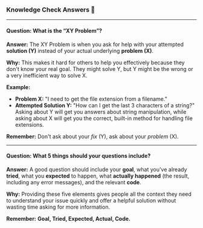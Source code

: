 ### Knowledge Check Answers 🎯

---

#### Question: What is the “XY Problem”?

**Answer:** The XY Problem is when you ask for help with your attempted **solution (Y)** instead of your actual underlying **problem (X)**.

**Why:** This makes it hard for others to help you effectively because they don't know your real goal. They might solve Y, but Y might be the wrong or a very inefficient way to solve X.

**Example:**
* **Problem X:** "I need to get the file extension from a filename."
* **Attempted Solution Y:** "How can I get the last 3 characters of a string?"
Asking about Y will get you answers about string manipulation, while asking about X will get you the correct, built-in method for handling file extensions.

**Remember:** Don't ask about your *fix* (Y), ask about your *problem* (X).

---

#### Question: What 5 things should your questions include?

**Answer:** A good question should include your **goal**, what you've already **tried**, what you **expected** to happen, what **actually happened** (the result, including any error messages), and the relevant **code**.

**Why:** Providing these five elements gives people all the context they need to understand your issue quickly and offer a helpful solution without wasting time asking for more information.

**Remember:** **Goal, Tried, Expected, Actual, Code.**